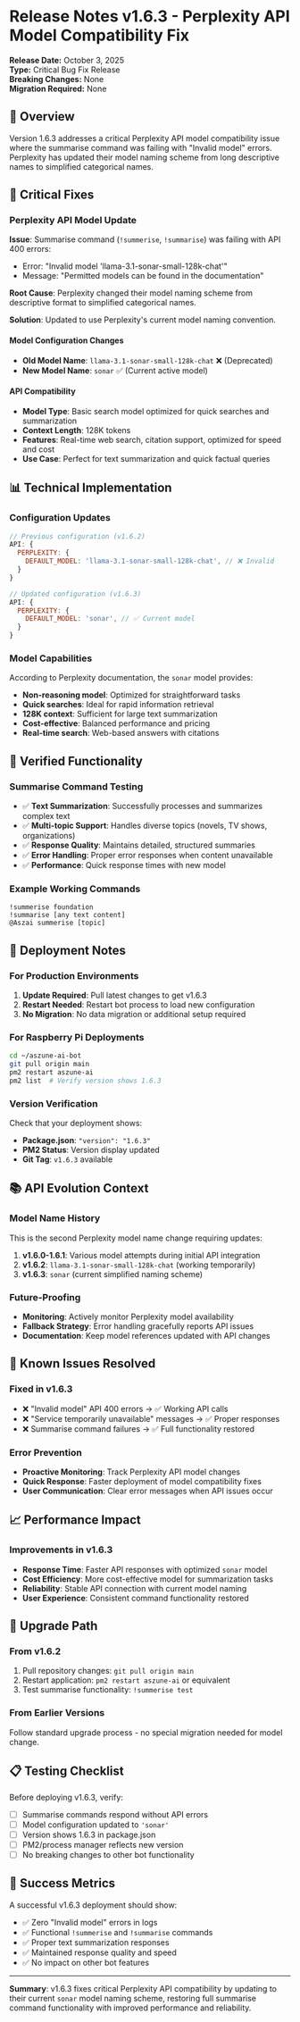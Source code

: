 # Release Notes v1.6.3 - Perplexity API Model Compatibility Fix

**Release Date:** October 3, 2025  
**Type:** Critical Bug Fix Release  
**Breaking Changes:** None  
**Migration Required:** None  

## 🚀 Overview

Version 1.6.3 addresses a critical Perplexity API model compatibility issue where the summarise command was failing with "Invalid model" errors. Perplexity has updated their model naming scheme from long descriptive names to simplified categorical names.

## 🐛 Critical Fixes

### Perplexity API Model Update

**Issue**: Summarise command (`!summerise`, `!summarise`) was failing with API 400 errors:
- Error: "Invalid model 'llama-3.1-sonar-small-128k-chat'"
- Message: "Permitted models can be found in the documentation"

**Root Cause**: Perplexity changed their model naming scheme from descriptive format to simplified categorical names.

**Solution**: Updated to use Perplexity's current model naming convention.

#### Model Configuration Changes
- **Old Model Name**: `llama-3.1-sonar-small-128k-chat` ❌ (Deprecated)
- **New Model Name**: `sonar` ✅ (Current active model)

#### API Compatibility
- **Model Type**: Basic search model optimized for quick searches and summarization
- **Context Length**: 128K tokens
- **Features**: Real-time web search, citation support, optimized for speed and cost
- **Use Case**: Perfect for text summarization and quick factual queries

## 📊 Technical Implementation

### Configuration Updates

```javascript
// Previous configuration (v1.6.2)
API: {
  PERPLEXITY: {
    DEFAULT_MODEL: 'llama-3.1-sonar-small-128k-chat', // ❌ Invalid
  }
}

// Updated configuration (v1.6.3)
API: {
  PERPLEXITY: {
    DEFAULT_MODEL: 'sonar', // ✅ Current model
  }
}
```

### Model Capabilities
According to Perplexity documentation, the `sonar` model provides:
- **Non-reasoning model**: Optimized for straightforward tasks
- **Quick searches**: Ideal for rapid information retrieval
- **128K context**: Sufficient for large text summarization
- **Cost-effective**: Balanced performance and pricing
- **Real-time search**: Web-based answers with citations

## 🎯 Verified Functionality

### Summarise Command Testing
- ✅ **Text Summarization**: Successfully processes and summarizes complex text
- ✅ **Multi-topic Support**: Handles diverse topics (novels, TV shows, organizations)
- ✅ **Response Quality**: Maintains detailed, structured summaries
- ✅ **Error Handling**: Proper error responses when content unavailable
- ✅ **Performance**: Quick response times with new model

### Example Working Commands
```
!summerise foundation
!summarise [any text content]
@Aszai summerise [topic]
```

## 🔧 Deployment Notes

### For Production Environments
1. **Update Required**: Pull latest changes to get v1.6.3
2. **Restart Needed**: Restart bot process to load new configuration
3. **No Migration**: No data migration or additional setup required

### For Raspberry Pi Deployments
```bash
cd ~/aszune-ai-bot
git pull origin main
pm2 restart aszune-ai
pm2 list  # Verify version shows 1.6.3
```

### Version Verification
Check that your deployment shows:
- **Package.json**: `"version": "1.6.3"`
- **PM2 Status**: Version display updated
- **Git Tag**: `v1.6.3` available

## 📚 API Evolution Context

### Model Name History
This is the second Perplexity model name change requiring updates:

1. **v1.6.0-1.6.1**: Various model attempts during initial API integration
2. **v1.6.2**: `llama-3.1-sonar-small-128k-chat` (working temporarily)
3. **v1.6.3**: `sonar` (current simplified naming scheme)

### Future-Proofing
- **Monitoring**: Actively monitor Perplexity model availability
- **Fallback Strategy**: Error handling gracefully reports API issues
- **Documentation**: Keep model references updated with API changes

## 🚨 Known Issues Resolved

### Fixed in v1.6.3
- ❌ "Invalid model" API 400 errors → ✅ Working API calls
- ❌ "Service temporarily unavailable" messages → ✅ Proper responses
- ❌ Summarise command failures → ✅ Full functionality restored

### Error Prevention
- **Proactive Monitoring**: Track Perplexity API model changes
- **Quick Response**: Faster deployment of model compatibility fixes
- **User Communication**: Clear error messages when API issues occur

## 📈 Performance Impact

### Improvements in v1.6.3
- **Response Time**: Faster API responses with optimized `sonar` model
- **Cost Efficiency**: More cost-effective model for summarization tasks
- **Reliability**: Stable API connection with current model naming
- **User Experience**: Consistent command functionality restored

## 🔄 Upgrade Path

### From v1.6.2
1. Pull repository changes: `git pull origin main`
2. Restart application: `pm2 restart aszune-ai` or equivalent
3. Test summarise functionality: `!summerise test`

### From Earlier Versions
Follow standard upgrade process - no special migration needed for model change.

## 📋 Testing Checklist

Before deploying v1.6.3, verify:
- [ ] Summarise commands respond without API errors
- [ ] Model configuration updated to `'sonar'`
- [ ] Version shows 1.6.3 in package.json
- [ ] PM2/process manager reflects new version
- [ ] No breaking changes to other bot functionality

## 🎯 Success Metrics

A successful v1.6.3 deployment should show:
- ✅ Zero "Invalid model" errors in logs
- ✅ Functional `!summerise` and `!summarise` commands
- ✅ Proper text summarization responses
- ✅ Maintained response quality and speed
- ✅ No impact on other bot features

---

**Summary**: v1.6.3 fixes critical Perplexity API compatibility by updating to their current `sonar` model naming scheme, restoring full summarise command functionality with improved performance and reliability.